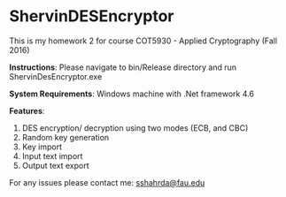 # ShervinDESEncryptor
This is my homework 2 for course COT5930 - Applied Cryptography (Fall 2016)

**Instructions**: Please navigate to bin/Release directory and run ShervinDesEncryptor.exe

**System Requirements**: Windows machine with .Net framework 4.6

**Features**:
1. DES encryption/ decryption using two modes (ECB, and CBC)
2. Random key generation
3. Key import
4. Input text import
5. Output text export

For any issues please contact me: sshahrda@fau.edu


